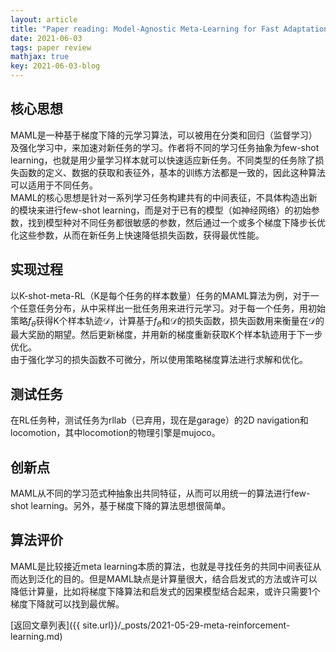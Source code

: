 ```yaml
---
layout: article
title: "Paper reading: Model-Agnostic Meta-Learning for Fast Adaptation of Deep Networks"
date: 2021-06-03
tags: paper review
mathjax: true
key: 2021-06-03-blog
---
```

## 核心思想
MAML是一种基于梯度下降的元学习算法，可以被用在分类和回归（监督学习）及强化学习中，来加速对新任务的学习。作者将不同的学习任务抽象为few-shot learning，也就是用少量学习样本就可以快速适应新任务。不同类型的任务除了损失函数的定义、数据的获取和表征外，基本的训练方法都是一致的，因此这种算法可以适用于不同任务。   
MAML的核心思想是针对一系列学习任务构建共有的中间表征，不具体构造出新的模块来进行few-shot learning，而是对于已有的模型（如神经网络）的初始参数，找到模型种对不同任务都很敏感的参数，然后通过一个或多个梯度下降步长优化这些参数，从而在新任务上快速降低损失函数，获得最优性能。
## 实现过程
以K-shot-meta-RL（K是每个任务的样本数量）任务的MAML算法为例，对于一个任意任务分布，从中采样出一批任务用来进行元学习。对于每一个任务，用初始策略$f_{\theta}$获得K个样本轨迹$\mathcal{D}$，计算基于$f_{\theta}$和$\mathcal{D}$的损失函数，损失函数用来衡量在$\mathcal{D}$的最大奖励的期望。然后更新梯度，并用新的梯度重新获取K个样本轨迹用于下一步优化。    
由于强化学习的损失函数不可微分，所以使用策略梯度算法进行求解和优化。
## 测试任务
在RL任务种，测试任务为rllab（已弃用，现在是garage）的2D navigation和locomotion，其中locomotion的物理引擎是mujoco。
## 创新点
MAML从不同的学习范式种抽象出共同特征，从而可以用统一的算法进行few-shot learning。另外，基于梯度下降的算法思想很简单。
## 算法评价
MAML是比较接近meta learning本质的算法，也就是寻找任务的共同中间表征从而达到泛化的目的。但是MAML缺点是计算量很大，结合启发式的方法或许可以降低计算量，比如将梯度下降算法和启发式的因果模型结合起来，或许只需要1个梯度下降就可以找到最优解。

[返回文章列表]({{ site.url}}/_posts/2021-05-29-meta-reinforcement-learning.md)